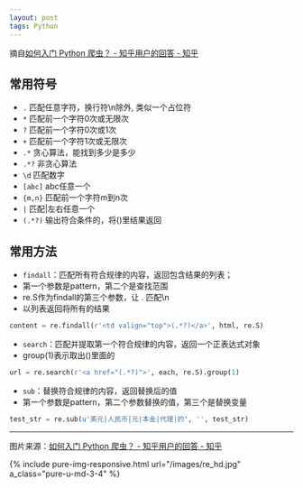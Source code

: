 ```yaml
---
layout: post
tags: Python
---
```


摘自[如何入门 Python 爬虫？ - 知乎用户的回答 - 知乎](https://www.zhihu.com/question/20899988/answer/91024933)

## 常用符号

- `.` 匹配任意字符，换行符\n除外, 类似一个占位符
- `*` 匹配前一个字符0次或无限次
- `?` 匹配前一个字符0次或1次
- `+` 匹配前一个字符1次或无限次
- `.*` 贪心算法，能找到多少是多少
- `.*?` 非贪心算法
- `\d` 匹配数字
- `[abc]` abc任意一个
- `{m,n}` 匹配前一个字符m到n次
- `|` 匹配|左右任意一个
- `(.*?)` 输出符合条件的，将()里结果返回

## 常用方法

- `findall`：匹配所有符合规律的内容，返回包含结果的列表；
- 第一个参数是pattern，第二个是查找范围
- re.S作为findall的第三个参数，让 . 匹配\n
- 以列表返回将所有的结果

```python
content = re.findall(r'<td valign="top">(.*?)</a>', html, re.S)
```

- `search`：匹配并提取第一个符合规律的内容，返回一个正表达式对象
- group(1)表示取出()里面的

```python
url = re.search(r'<a href="(.*?)">', each, re.S).group(1)
```

- `sub`：替换符合规律的内容，返回替换后的值
- 第一个参数是pattern，第二个参数替换的值，第三个是替换变量

```python
test_str = re.sub(u'美元|人民币|元|本金|代理|的', '', test_str)
```

------

图片来源：[如何入门 Python 爬虫？ - 知乎用户的回答 - 知乎](https://www.zhihu.com/question/20899988/answer/58388759)

{% include pure-img-responsive.html url="/images/re_hd.jpg" a_class="pure-u-md-3-4" %}
